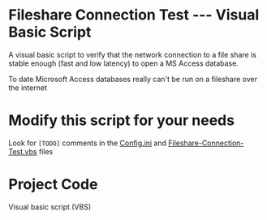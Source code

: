 # Fileshare Connection Test --- Visual Basic Script
A visual basic script to verify that the network connection to a file share is stable enough (fast and low latency) to open a MS Access database.

To date Microsoft Access databases really can't be run on a fileshare over the internet

# Modify this script for your needs
Look for `[TODO]` comments in the [Config.ini](/app/Config.ini) and [Fileshare-Connection-Test.vbs](/app/Fileshare-Connection-Test.vbs) files

# Project Code
Visual basic script (VBS)
